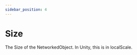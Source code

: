 ```yaml
---
sidebar_position: 4
---
```


# Size

The Size of the NetworkedObject. In Unity, this is in localScale.